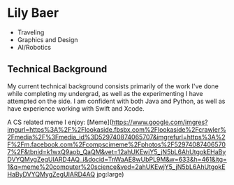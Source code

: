 # Lily Baer
 * Traveling
 * Graphics and Design
 * AI/Robotics
## Technical Background
My current technical background consists primarily of the work I've done while completing my undergrad, as well as the experimenting I have attempted on the side. I am confident with both Java and Python, as well as have experience working with Swift and Xcode.

A CS related meme I enjoy:
[Meme](https://www.google.com/imgres?imgurl=https%3A%2F%2Flookaside.fbsbx.com%2Flookaside%2Fcrawler%2Fmedia%2F%3Fmedia_id%3D529740874065707&imgrefurl=https%3A%2F%2Fm.facebook.com%2Fcompscimeme%2Fphotos%2F529740874065707%2F&tbnid=k1wxQ9aob_QaQM&vet=12ahUKEwjY5_jN5bL6AhUtgokEHaByDVYQMygZegUIARD4AQ..i&docid=TnWaAE8wUbPL9M&w=633&h=461&itg=1&q=meme%20computer%20science&ved=2ahUKEwjY5_jN5bL6AhUtgokEHaByDVYQMygZegUIARD4AQ jpg:large)
